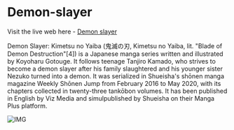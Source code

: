 # Demon-slayer

Visit the live web here - [Demon slayer](https://novus-neurons.github.io/Demon-slayer/)

Demon Slayer: Kimetsu no Yaiba (鬼滅の刃, Kimetsu no Yaiba, lit. "Blade of Demon Destruction"[4]) is a Japanese manga series written and illustrated by Koyoharu Gotouge. It follows teenage Tanjiro Kamado, who strives to become a demon slayer after his family slaughtered and his younger sister Nezuko turned into a demon. It was serialized in Shueisha's shōnen manga magazine Weekly Shōnen Jump from February 2016 to May 2020, with its chapters collected in twenty-three tankōbon volumes. It has been published in English by Viz Media and simulpublished by Shueisha on their Manga Plus platform.

![IMG](https://github.com/Hrushi11/Demon-slayer/blob/main/assets/main_3.jpg?raw=true)
